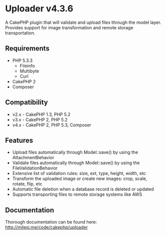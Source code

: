 # Uploader v4.3.6 #

A CakePHP plugin that will validate and upload files through the model layer.
Provides support for image transformation and remote storage transportation.

## Requirements ##

* PHP 5.3.3
    * Fileinfo
    * Multibyte
    * Curl
* CakePHP 2
* Composer

## Compatibility ##

* v2.x - CakePHP 1.3, PHP 5.2
* v3.x - CakePHP 2, PHP 5.2
* v4.x - CakePHP 2, PHP 5.3, Composer

## Features ##

* Upload files automatically through Model::save() by using the AttachmentBehavior
* Validate files automatically through Model::save() by using the FileValidationBehavior
* Extensive list of validation rules: size, ext, type, height, width, etc
* Transform the uploaded image or create new images: crop, scale, rotate, flip, etc
* Automatic file deletion when a database record is deleted or updated
* Supports transporting files to remote storage systems like AWS

## Documentation ##

Thorough documentation can be found here: http://milesj.me/code/cakephp/uploader